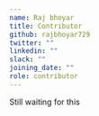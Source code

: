 ```yaml
---
name: Raj bhoyar
title: Contributor
github: rajbhoyar729
twitter: ""
linkedin: ""
slack: ""
joining_date: ""
role: contributor
---
```


Still waiting for this
